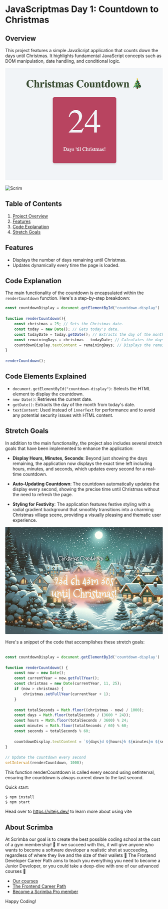 # JavaScriptmas Day 1: Countdown to Christmas

## Overview
This project features a simple JavaScript application that counts down the days until Christmas. It highlights fundamental JavaScript concepts such as DOM manipulation, date handling, and conditional logic.

![JavaScript Christmas Countdown](./images/day1.png)

![Scrim](https://scrimba.com/scrim/cof6248ed889a4034c123bca7)

## Table of Contents
1. [Project Overview](#overview)
2. [Features](#features)
3. [Code Explanation](#code-explanation)
4. [Stretch Goals](#stretch-goals)

## Features
- Displays the number of days remaining until Christmas.
- Updates dynamically every time the page is loaded.

## Code Explanation
The main functionality of the countdown is encapsulated within the `renderCountdown` function. Here's a step-by-step breakdown:


```javascript
const countdownDisplay = document.getElementById("countdown-display")

function renderCountdown(){
    const christmas = 25; // Sets the Christmas date.
    const today = new Date(); // Gets today's date.
    const todayDate = today.getDate(); // Extracts the day of the month.
    const remainingDays = christmas - todayDate; // Calculates the days left until Christmas.
    countdownDisplay.textContent = remainingDays; // Displays the remaining days.
}

renderCountdown();
```

## Code Elements Explained
- `document.getElementById("countdown-display")`: Selects the HTML element to display the countdown.
- `new Date()`: Retrieves the current date.
- `getDate()`: Extracts the day of the month from today's date.
- `textContent`: Used instead of `innerText` for performance and to avoid any potential security issues with HTML content.

## Stretch Goals

In addition to the main functionality, the project also includes several stretch goals that have been implemented to enhance the application:

- **Display Hours, Minutes, Seconds**: Beyond just showing the days remaining, the application now displays the exact time left including hours, minutes, and seconds, which updates every second for a real-time countdown.

- **Auto-Updating Countdown**: The countdown automatically updates the display every second, showing the precise time until Christmas without the need to refresh the page.

- **Styling for Festivity**: The application features festive styling with a radial gradient background that smoothly transitions into a charming Christmas village scene, providing a visually pleasing and thematic user experience.

![JavaScript Christmas Countdown Stretch Goal](./images/stretch-goal.png)

Here's a snippet of the code that accomplishes these stretch goals:

```javascript

const countdownDisplay = document.getElementById('countdown-display')

function renderCountdown() {
    const now = new Date();
    const currentYear = now.getFullYear();
    const christmas = new Date(currentYear, 11, 25);
    if (now > christmas) {
        christmas.setFullYear(currentYear + 1);
    }

    const totalSeconds = Math.floor((christmas - now) / 1000);
    const days = Math.floor(totalSeconds / (3600 * 24));
    const hours = Math.floor(totalSeconds / 3600) % 24;
    const minutes = Math.floor(totalSeconds / 60) % 60;
    const seconds = totalSeconds % 60;

    countdownDisplay.textContent = `${days}d ${hours}h ${minutes}m ${seconds}s until Christmas!`;
}

// Update the countdown every second
setInterval(renderCountdown, 1000);
```

This function renderCountdown is called every second using setInterval, ensuring the countdown is always current down to the last second.





Quick start:

```
$ npm install
$ npm start
````

Head over to https://vitejs.dev/ to learn more about using vite
## About Scrimba

At Scrimba our goal is to create the best possible coding school at the cost of a gym membership! 💜
If we succeed with this, it will give anyone who wants to become a software developer a realistic shot at succeeding, regardless of where they live and the size of their wallets 🎉
The Frontend Developer Career Path aims to teach you everything you need to become a Junior Developer, or you could take a deep-dive with one of our advanced courses 🚀

- [Our courses](https://scrimba.com/allcourses)
- [The Frontend Career Path](https://scrimba.com/learn/frontend)
- [Become a Scrimba Pro member](https://scrimba.com/pricing)

Happy Coding!
